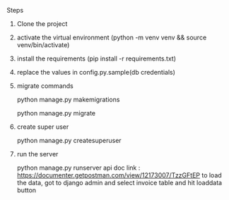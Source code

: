 Steps
1. Clone the project
2. activate the virtual environment (python -m venv venv && source venv/bin/activate)
3. install the requirements (pip install -r requirements.txt)
4. replace the values in config.py.sample(db credentials)
5. migrate commands 

    python manage.py makemigrations
    
    python manage.py migrate
6. create super user

    python manage.py createsuperuser
7. run the server

    python manage.py runserver
api doc link : https://documenter.getpostman.com/view/12173007/TzzGFtEP
to load the data, got to django admin and select invoice table and hit loaddata button
